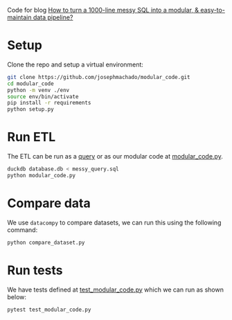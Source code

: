Code for blog [How to turn a 1000-line messy SQL into a modular, & easy-to-maintain data pipeline?](https://www.startdataengineering.com//post/quick-scalable-business-value-pipeline/)

# Setup 

Clone the repo and setup a virtual environment:

```bash
git clone https://github.com/josephmachado/modular_code.git
cd modular_code
python -m venv ./env
source env/bin/activate
pip install -r requirements
python setup.py
```

# Run ETL

The ETL can be run as a [query](./messy_query.sql) or as our modular code at [modular_code.py](./modular_code.py).

```bash
duckdb database.db < messy_query.sql
python modular_code.py
```

# Compare data

We use `datacompy` to compare datasets, we can run this using the following command:

```bash
python compare_dataset.py
```

# Run tests

We have tests defined at [test_modular_code.py](./test_modular_code.py) which we can run as shown below:

```bash
pytest test_modular_code.py
```
